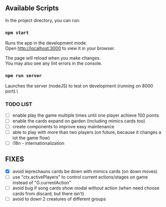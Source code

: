 ## Available Scripts
In the project directory, you can run:

### `npm start`
Runs the app in the development mode.\
Open [http://localhost:3000](http://localhost:3000) to view it in your browser.

The page will reload when you make changes.\
You may also see any lint errors in the console.

### `npm run server`
Launches the server (nodeJS) to test on development (running on 8000 port).\

### TODO LIST

- [ ] enable play the game multiple times until one player achieve 100 points
- [ ] enable the cards expand on garden (including mimics cards too)
- [ ] create components to improve easy maintenance
- [ ] able to play with more than two players (on future, because it changes a lot the game flow)
- [ ] i18n - internationalization

## FIXES
- [x] avoid leprechauns cards be down with mimics cards (on down moves)
- [ ] use "ctx.activePlayers" to control current actions/stages on game instead of "G.currentAction"
- [ ] avoid bug if song cards show modal without action (when need choose cards from discard, but there isn't)
- [ ] avoid to down 2 creatures of different groups